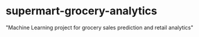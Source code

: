 # supermart-grocery-analytics
"Machine Learning project for grocery sales prediction and retail analytics"

